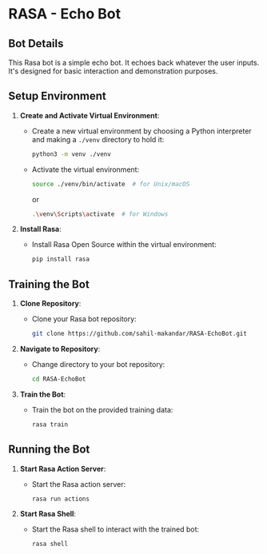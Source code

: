 # RASA - Echo Bot

## Bot Details
This Rasa bot is a simple echo bot. It echoes back whatever the user inputs. It's designed for basic interaction and demonstration purposes.

## Setup Environment

1. **Create and Activate Virtual Environment**: 
   - Create a new virtual environment by choosing a Python interpreter and making a `./venv` directory to hold it:
     ```bash
     python3 -m venv ./venv
     ```

   - Activate the virtual environment:
     ```bash
     source ./venv/bin/activate  # for Unix/macOS
     ```
     or
     ```bash
     .\venv\Scripts\activate  # for Windows
     ```

2. **Install Rasa**: 
   - Install Rasa Open Source within the virtual environment:
     ```bash
     pip install rasa
     ```

## Training the Bot

1. **Clone Repository**: 
   - Clone your Rasa bot repository:
     ```bash
     git clone https://github.com/sahil-makandar/RASA-EchoBot.git
     ```

2. **Navigate to Repository**: 
   - Change directory to your bot repository:
     ```bash
     cd RASA-EchoBot
     ```

3. **Train the Bot**: 
   - Train the bot on the provided training data:
     ```bash
     rasa train
     ```

## Running the Bot

1. **Start Rasa Action Server**: 
   - Start the Rasa action server:
     ```bash
     rasa run actions
     ```
     
2. **Start Rasa Shell**: 
   - Start the Rasa shell to interact with the trained bot:
     ```bash
     rasa shell
     ```
